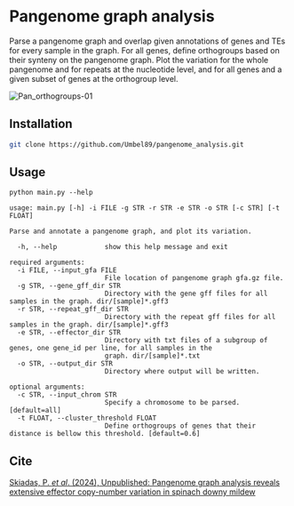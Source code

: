 # Pangenome graph analysis
Parse a pangenome graph and overlap given annotations of genes and TEs for every sample in the graph. For all genes, define orthogroups based on their synteny on the pangenome graph. Plot the variation for the whole pangenome and for repeats at the nucleotide level, and for all genes and a given subset of genes at the orthogroup level.

![Pan_orthogroups-01](https://github.com/Umbel89/pangenome_analysis/assets/94618033/d91e36cc-cb86-4dbd-b886-091e4036514c)

## Installation
```bash
git clone https://github.com/Umbel89/pangenome_analysis.git
```

## Usage
```
python main.py --help

usage: main.py [-h] -i FILE -g STR -r STR -e STR -o STR [-c STR] [-t FLOAT]

Parse and annotate a pangenome graph, and plot its variation.

  -h, --help            show this help message and exit

required arguments:
  -i FILE, --input_gfa FILE
                        File location of pangenome graph gfa.gz file.
  -g STR, --gene_gff_dir STR
                        Directory with the gene gff files for all samples in the graph. dir/[sample]*.gff3
  -r STR, --repeat_gff_dir STR
                        Directory with the repeat gff files for all samples in the graph. dir/[sample]*.gff3
  -e STR, --effector_dir STR
                        Directory with txt files of a subgroup of genes, one gene_id per line, for all samples in the
                        graph. dir/[sample]*.txt
  -o STR, --output_dir STR
                        Directory where output will be written.

optional arguments:
  -c STR, --input_chrom STR
                        Specify a chromosome to be parsed. [default=all]
  -t FLOAT, --cluster_threshold FLOAT
                        Define orthogroups of genes that their distance is bellow this threshold. [default=0.6]

```

## Cite
[Skiadas, P. *et al*. (2024), Unpublished: Pangenome graph analysis reveals extensive effector copy-number variation in spinach downy mildew](https://www.biorxiv.org/content/10.1101/2024.05.30.596583v1)
